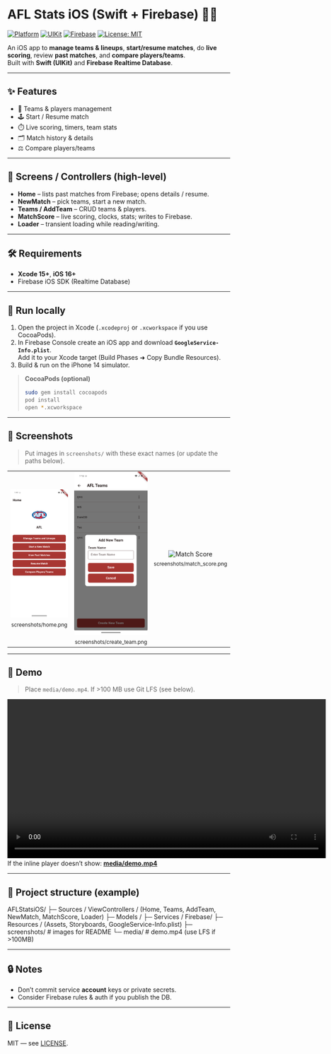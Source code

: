 # AFL Stats iOS (Swift + Firebase) 🏉📱

[![Platform](https://img.shields.io/badge/iOS-16%2B-black?logo=apple)](#)
[![UIKit](https://img.shields.io/badge/UIKit-Storyboards-blue)](#)
[![Firebase](https://img.shields.io/badge/Firebase-Realtime%20DB-orange?logo=firebase)](#)
[![License: MIT](https://img.shields.io/badge/License-MIT-green.svg)](LICENSE)

An iOS app to **manage teams & lineups**, **start/resume matches**, do **live scoring**, review **past matches**, and **compare players/teams**.  
Built with **Swift (UIKit)** and **Firebase Realtime Database**.

---

## ✨ Features
- 👥 Teams & players management
- 🕹️ Start / Resume match
- ⏱️ Live scoring, timers, team stats
- 🗂️ Match history & details
- ⚖️ Compare players/teams

---

## 🧭 Screens / Controllers (high-level)
- **Home** – lists past matches from Firebase; opens details / resume.
- **NewMatch** – pick teams, start a new match.
- **Teams / AddTeam** – CRUD teams & players.
- **MatchScore** – live scoring, clocks, stats; writes to Firebase.
- **Loader** – transient loading while reading/writing.

---

## 🛠️ Requirements
- **Xcode 15+**, **iOS 16+**
- Firebase iOS SDK (Realtime Database)

---

## 🚀 Run locally
1. Open the project in Xcode (`.xcodeproj` or `.xcworkspace` if you use CocoaPods).
2. In Firebase Console create an iOS app and download **`GoogleService-Info.plist`**.  
   Add it to your Xcode target (Build Phases ➜ Copy Bundle Resources).
3. Build & run on the iPhone 14 simulator.

> **CocoaPods (optional)**  
> ```bash
> sudo gem install cocoapods
> pod install
> open *.xcworkspace
> ```

---

## 📸 Screenshots
> Put images in `screenshots/` with these exact names (or update the paths below).

<table>
  <tr>
    <td align="center"><img src="screenshots/home.png" width="240" alt="Home"/><div><sub>screenshots/home.png</sub></div></td>
    <td align="center"><img src="screenshots/create_team.png" width="240" alt="Create Team"/><div><sub>screenshots/create_team.png</sub></div></td>
    <td align="center"><img src="screenshots/match_score.png" width="240" alt="Match Score"/><div><sub>screenshots/match_score.png</sub></div></td>
  </tr>
</table>

---

## 🎥 Demo
> Place `media/demo.mp4`. If >100 MB use Git LFS (see below).

<video src="media/demo.mp4" width="720" controls></video>  
If the inline player doesn’t show: **[media/demo.mp4](media/demo.mp4)**

---

## 🧱 Project structure (example)
AFLStatsiOS/
├─ Sources / ViewControllers / (Home, Teams, AddTeam, NewMatch, MatchScore, Loader)
├─ Models /
├─ Services / Firebase/
├─ Resources / (Assets, Storyboards, GoogleService-Info.plist)
├─ screenshots/ # images for README
└─ media/ # demo.mp4 (use LFS if >100MB)


---

## 🔒 Notes
- Don’t commit service **account** keys or private secrets.
- Consider Firebase rules & auth if you publish the DB.

---

## 📝 License
MIT — see [LICENSE](LICENSE).
